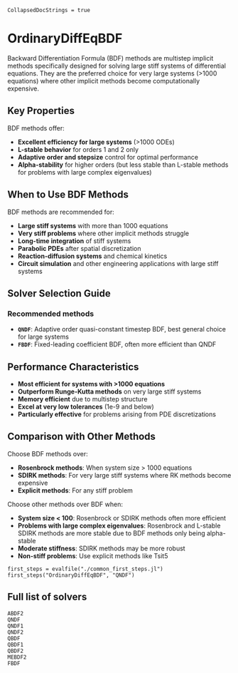 ```@meta
CollapsedDocStrings = true
```

# OrdinaryDiffEqBDF

Backward Differentiation Formula (BDF) methods are multistep implicit methods specifically designed for solving large stiff systems of differential equations. They are the preferred choice for very large systems (>1000 equations) where other implicit methods become computationally expensive.

## Key Properties

BDF methods offer:

  - **Excellent efficiency for large systems** (>1000 ODEs)
  - **L-stable behavior** for orders 1 and 2 only
  - **Adaptive order and stepsize** control for optimal performance
  - **Alpha-stability** for higher orders (but less stable than L-stable methods for problems with large complex eigenvalues)

## When to Use BDF Methods

BDF methods are recommended for:

  - **Large stiff systems** with more than 1000 equations
  - **Very stiff problems** where other implicit methods struggle
  - **Long-time integration** of stiff systems
  - **Parabolic PDEs** after spatial discretization
  - **Reaction-diffusion systems** and chemical kinetics
  - **Circuit simulation** and other engineering applications with large stiff systems

## Solver Selection Guide

### Recommended methods

  - **`QNDF`**: Adaptive order quasi-constant timestep BDF, best general choice for large systems
  - **`FBDF`**: Fixed-leading coefficient BDF, often more efficient than QNDF

## Performance Characteristics

  - **Most efficient for systems with >1000 equations**
  - **Outperform Runge-Kutta methods** on very large stiff systems
  - **Memory efficient** due to multistep structure
  - **Excel at very low tolerances** (1e-9 and below)
  - **Particularly effective** for problems arising from PDE discretizations

## Comparison with Other Methods

Choose BDF methods over:

  - **Rosenbrock methods**: When system size > 1000 equations
  - **SDIRK methods**: For very large stiff systems where RK methods become expensive
  - **Explicit methods**: For any stiff problem

Choose other methods over BDF when:

  - **System size < 100**: Rosenbrock or SDIRK methods often more efficient
  - **Problems with large complex eigenvalues**: Rosenbrock and L-stable SDIRK methods are more stable due to BDF methods only being alpha-stable
  - **Moderate stiffness**: SDIRK methods may be more robust
  - **Non-stiff problems**: Use explicit methods like Tsit5

```@eval
first_steps = evalfile("./common_first_steps.jl")
first_steps("OrdinaryDiffEqBDF", "QNDF")
```

## Full list of solvers

```@docs
ABDF2
QNDF
QNDF1
QNDF2
QBDF
QBDF1
QBDF2
MEBDF2
FBDF
```
